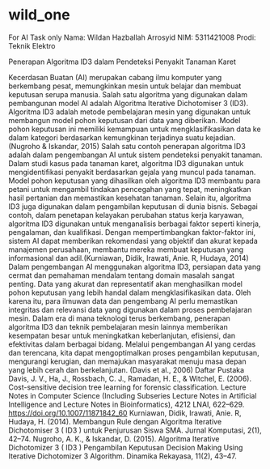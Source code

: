 # wild_one
For AI Task only
Nama: Wildan Hazballah Arrosyid
NIM: 5311421008
Prodi: Teknik Elektro

Penerapan Algoritma ID3 dalam Pendeteksi Penyakit Tanaman Karet

Kecerdasan Buatan (AI) merupakan cabang ilmu komputer yang berkembang pesat, memungkinkan mesin untuk belajar dan membuat keputusan serupa manusia. Salah satu algoritma yang digunakan dalam pembangunan model AI adalah Algoritma Iterative Dichotomiser 3 (ID3). Algoritma ID3 adalah metode pembelajaran mesin yang digunakan untuk membangun model pohon keputusan dari data yang diberikan. Model pohon keputusan ini memiliki kemampuan untuk mengklasifikasikan data ke dalam kategori berdasarkan kemungkinan terjadinya suatu kejadian.(Nugroho & Iskandar, 2015)
Salah satu contoh penerapan algoritma ID3 adalah dalam pengembangan AI untuk sistem pendeteksi penyakit tanaman. Dalam studi kasus pada tanaman karet, algoritma ID3 digunakan untuk mengidentifikasi penyakit berdasarkan gejala yang muncul pada tanaman. Model pohon keputusan yang dihasilkan oleh algoritma ID3 membantu para petani untuk mengambil tindakan pencegahan yang tepat, meningkatkan hasil pertanian dan memastikan kesehatan tanaman.
Selain itu, algoritma ID3 juga digunakan dalam pengambilan keputusan di dunia bisnis. Sebagai contoh, dalam penetapan kelayakan perubahan status kerja karyawan, algoritma ID3 digunakan untuk menganalisis berbagai faktor seperti kinerja, pengalaman, dan kualifikasi. Dengan mempertimbangkan faktor-faktor ini, sistem AI dapat memberikan rekomendasi yang objektif dan akurat kepada manajemen perusahaan, membantu mereka membuat keputusan yang informasional dan adil.(Kurniawan, Didik, Irawati, Anie. R, Hudaya, 2014) 
Dalam pengembangan AI menggunakan algoritma ID3, persiapan data yang cermat dan pemahaman mendalam tentang domain masalah sangat penting. Data yang akurat dan representatif akan menghasilkan model pohon keputusan yang lebih handal dalam mengklasifikasikan data. Oleh karena itu, para ilmuwan data dan pengembang AI perlu memastikan integritas dan relevansi data yang digunakan dalam proses pembelajaran mesin.
Dalam era di mana teknologi terus berkembang, penerapan algoritma ID3 dan teknik pembelajaran mesin lainnya memberikan kesempatan besar untuk meningkatkan keberlanjutan, efisiensi, dan efektivitas dalam berbagai bidang. Melalui pengembangan AI yang cerdas dan terencana, kita dapat mengoptimalkan proses pengambilan keputusan, mengurangi kerugian, dan memajukan masyarakat menuju masa depan yang lebih cerah dan berkelanjutan. (Davis et al., 2006)
Daftar Pustaka
Davis, J. V., Ha, J., Rossbach, C. J., Ramadan, H. E., & Witchel, E. (2006). Cost-sensitive decision tree learning for forensic classification. Lecture Notes in Computer Science (Including Subseries Lecture Notes in Artificial Intelligence and Lecture Notes in Bioinformatics), 4212 LNAI, 622–629. https://doi.org/10.1007/11871842_60
Kurniawan, Didik, Irawati, Anie. R, Hudaya, H. (2014). Membangun Rule dengan Algoritma Iterative Dichotomiser 3 ( ID3 ) untuk Penjurusan Siswa SMA. Jurnal Komputasi, 2(1), 42–74.
Nugroho, A. K., & Iskandar, D. (2015). Algoritma Iterative Dichotomizer 3 ( ID3 ) Pengambilan Keputusan Decision Making Using Iterative Dichotomizer 3 Algorithm. Dinamika Rekayasa, 11(2), 43–47.


